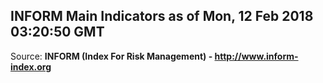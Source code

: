 ## INFORM Main Indicators as of Mon, 12 Feb 2018 03:20:50 GMT

Source: **INFORM (Index For Risk Management) - http://www.inform-index.org**